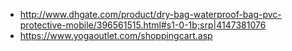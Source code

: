 - http://www.dhgate.com/product/dry-bag-waterproof-bag-pvc-protective-mobile/396561515.html#s1-0-1b;srp|4147381076
- https://www.yogaoutlet.com/shoppingcart.asp
